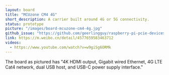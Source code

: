 ```yaml
---
layout: board
title: "MCUzone CM4 4G"
short_description: A carrier built around 4G or 5G connectivity.
status: prototype
picture: "/images/board-mcuzone-cm4-4g.jpg"
github_issue: "https://github.com/geerlingguy/raspberry-pi-pcie-devices/issues/25#issuecomment-745730511"
link: https://m.weibo.cn/detail/4577659583463712
videos:
  - https://www.youtube.com/watch?v=w9giSg6ORMk
---
```

The board as pictured has "4K HDMI output, Gigabit wired Ethernet, 4G LTE Cat4 network, dual USB host, and USB-C power supply interface."
